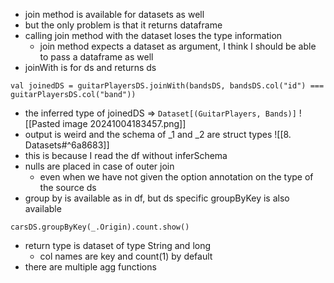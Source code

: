 - join method is available for datasets as well
- but the only problem is that it returns dataframe
- calling join method with the dataset loses the type information
	- join method expects a dataset as argument, I think I should be able to pass a dataframe as well
- joinWith is for ds and returns ds
```
val joinedDS = guitarPlayersDS.joinWith(bandsDS, bandsDS.col("id") === guitarPlayersDS.col("band"))
```
- the inferred type of joinedDS =>  `Dataset[(GuitarPlayers, Bands)]`
![[Pasted image 20241004183457.png]]
- output is weird and the schema of \_1 and \_2 are struct types
![[8. Datasets#^6a8683]]
- this is because I read the df without inferSchema
- nulls are placed in case of outer join
	- even when we have not given the option annotation on the type of the source ds
- group by is available as in df, but ds specific groupByKey is also available
```
carsDS.groupByKey(_.Origin).count.show()
```
- return type is dataset of type String and long
	- col names are key and count(1) by default
- there are multiple agg functions